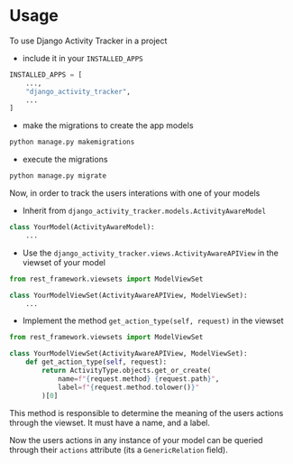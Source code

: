 # Usage

To use Django Activity Tracker in a project

-   include it in your `INSTALLED_APPS`

```python
INSTALLED_APPS = [
    ...,
    "django_activity_tracker",
    ...
]
```

-   make the migrations to create the app models

```bash
python manage.py makemigrations
```

-   execute the migrations

```bash
python manage.py migrate
```

Now, in order to track the users interations with one of your models

-   Inherit from `django_activity_tracker.models.ActivityAwareModel`

```python
class YourModel(ActivityAwareModel):
    ...
```

-   Use the `django_activity_tracker.views.ActivityAwareAPIView` in the viewset of your model

```python
from rest_framework.viewsets import ModelViewSet

class YourModelViewSet(ActivityAwareAPIView, ModelViewSet):
    ...
```

-   Implement the method `get_action_type(self, request)` in the viewset

```python
from rest_framework.viewsets import ModelViewSet

class YourModelViewSet(ActivityAwareAPIView, ModelViewSet):
    def get_action_type(self, request):
        return ActivityType.objects.get_or_create(
            name=f"{request.method} {request.path}",
            label=f"{request.method.tolower()}"
        )[0]
```

This method is responsible to determine the meaning of the users actions through the viewset. It must have a name, and a label.

Now the users actions in any instance of your model can be queried through their `actions` attribute (its a `GenericRelation` field).
